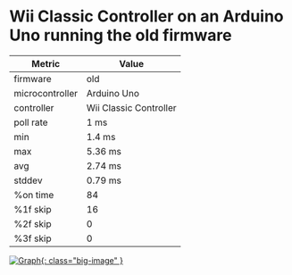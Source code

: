 # Wii Classic Controller on an Arduino Uno running the old firmware

| Metric          | Value                  |
| --------------- | ---------------------- |
| firmware        | old                    |
| microcontroller | Arduino Uno            |
| controller      | Wii Classic Controller |
| poll rate       | 1 ms                   |
| min             | 1.4 ms                 |
| max             | 5.36 ms                |
| avg             | 2.74 ms                |
| stddev          | 0.79 ms                |
| %on time        | 84                     |
| %1f skip        | 16                     |
| %2f skip        | 0                      |
| %3f skip        | 0                      |

[![Graph](../../assets/images/results/ardwiino_classic_uno.png){: class="big-image" }](../../assets/images/results/ardwiino_classic_uno.png)
